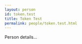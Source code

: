 ```yaml
---
layout: person
id: token.test
title: Token Test
permalink: people/token.test.html
---
```


Person details...